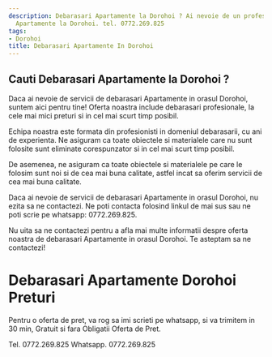 ```yaml
---
description: Debarasari Apartamente la Dorohoi ? Ai nevoie de un profesionist in Debarasari
  Apartamente la Dorohoi. tel. 0772.269.825
tags:
- Dorohoi
title: Debarasari Apartamente In Dorohoi
---
```



## Cauti Debarasari Apartamente la Dorohoi ?

Daca ai nevoie de servicii de debarasari Apartamente in orasul Dorohoi, suntem aici pentru tine! Oferta noastra include debarasari profesionale, la cele mai mici preturi si in cel mai scurt timp posibil. 

Echipa noastra este formata din profesionisti in domeniul debarasarii, cu ani de experienta. Ne asiguram ca toate obiectele si materialele care nu sunt folosite sunt eliminate corespunzator si in cel mai scurt timp posibil. 

De asemenea, ne asiguram ca toate obiectele si materialele pe care le folosim sunt noi si de cea mai buna calitate, astfel incat sa oferim servicii de cea mai buna calitate. 

Daca ai nevoie de servicii de debarasari Apartamente in orasul Dorohoi, nu ezita sa ne contactezi. Ne poti contacta folosind linkul de mai sus sau ne poti scrie pe whatsapp: 0772.269.825. 

Nu uita sa ne contactezi pentru a afla mai multe informatii despre oferta noastra de debarasari Apartamente in orasul Dorohoi. Te asteptam sa ne contactezi!

# Debarasari Apartamente Dorohoi Preturi
Pentru o oferta de pret, va rog sa imi scrieti pe whatsapp, si va trimitem in 30 min, Gratuit si fara Obligatii Oferta de Pret.

Tel. 0772.269.825
Whatsapp. 0772.269.825